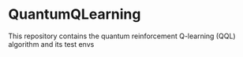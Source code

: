 # QuantumQLearning
This repository contains the quantum reinforcement Q-learning (QQL) algorithm and its test envs
